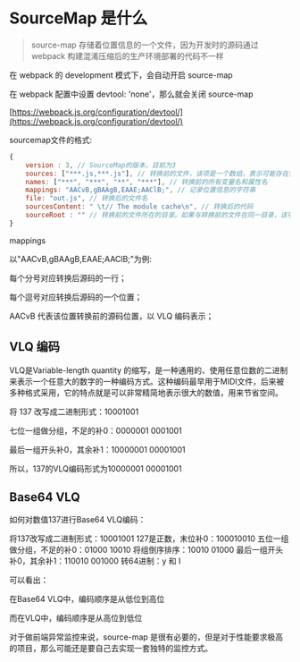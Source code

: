 # SourceMap 是什么

> source-map 存储着位置信息的一个文件，因为开发时的源码通过 webpack 构建混淆压缩后的生产环境部署的代码不一样

在 webpack 的 development 模式下，会自动开启 source-map

在 webpack 配置中设置 devtool: 'none'，那么就会关闭 source-map

[https://webpack.js.org/configuration/devtool/](https://webpack.js.org/configuration/devtool/)

sourcemap文件的格式:

```javascript
{
    version : 3, // SourceMap的版本，目前为3
    sources: ["***.js,***.js"], // 转换前的文件，该项是一个数组，表示可能存在多个文件合并
    names: ["***", "***", "**", "***"], // 转换前的所有变量名和属性名
    mappings: "AACvB,gBAAgB,EAAE;AAClB;", // 记录位置信息的字符串
    file: "out.js", // 转换后的文件名
    sourcesContent: " \t// The module cache\n", // 转换后的代码
    sourceRoot : "" // 转换前的文件所在的目录。如果与转换前的文件在同一目录，该项为空
}
```

mappings

以"AACvB,gBAAgB,EAAE;AAClB;"为例:

每个分号对应转换后源码的一行；

每个逗号对应转换后源码的一个位置；

AACvB 代表该位置转换前的源码位置，以 VLQ 编码表示；

## VLQ 编码

VLQ是Variable-length quantity 的缩写，是一种通用的、使用任意位数的二进制来表示一个任意大的数字的一种编码方式。这种编码最早用于MIDI文件，后来被多种格式采用，它的特点就是可以非常精简地表示很大的数值，用来节省空间。

将 137 改写成二进制形式：10001001

七位一组做分组，不足的补0：0000001 0001001

最后一组开头补0，其余补1：10000001 00001001

所以，137的VLQ编码形式为10000001 00001001

## Base64 VLQ

如何对数值137进行Base64 VLQ编码：

将137改写成二进制形式：10001001
127是正数，末位补0：100010010
五位一组做分组，不足的补0：01000 10010
将组倒序排序：10010 01000
最后一组开头补0，其余补1：110010 001000
转64进制：y 和 I

可以看出：

在Base64 VLQ中，编码顺序是从低位到高位

而在VLQ中，编码顺序是从高位到低位

对于做前端异常监控来说，source-map 是很有必要的，但是对于性能要求极高的项目，那么可能还是要自己去实现一套独特的监控方式。
